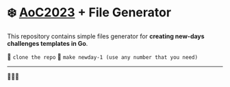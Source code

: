 # :snowflake: [AoC2023](https://adventofcode.com/) + File Generator

This repository contains simple files generator for **creating new-days challenges templates in Go**.

:eyes: `clone the repo`
:confetti_ball: `make newday-1 (use any number that you need)`

---

:christmas_tree::christmas_tree::christmas_tree: